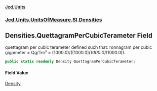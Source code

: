 #### [Jcd.Units](index 'index')
### [Jcd.Units.UnitsOfMeasure.SI](Jcd.Units.UnitsOfMeasure.SI 'Jcd.Units.UnitsOfMeasure.SI').[Densities](Densities 'Jcd.Units.UnitsOfMeasure.SI.Densities')

## Densities.QuettagramPerCubicTerameter Field

quettagram per cubic terameter defined such that: ronnagram per cubic gigameter = Qg/Tm³ ×
(1000.0)/((1000.0)*(1000.0)*(1000.0)).

```csharp
public static readonly Density QuettagramPerCubicTerameter;
```

#### Field Value
[Density](Density 'Jcd.Units.UnitTypes.Density')